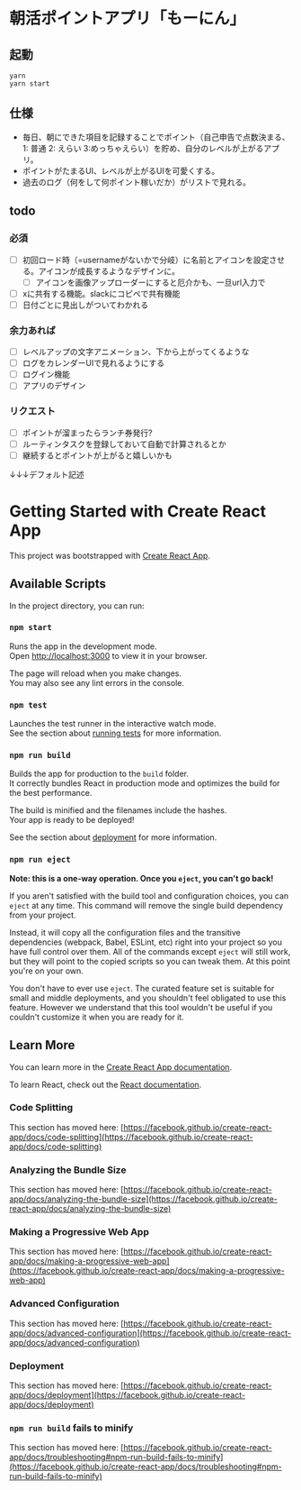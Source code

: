 # 朝活ポイントアプリ「もーにん」
## 起動
```
yarn
yarn start
```

## 仕様
- 毎日、朝にできた項目を記録することでポイント（自己申告で点数決まる、1: 普通 2: えらい 3:めっちゃえらい）を貯め、自分のレベルが上がるアプリ。
- ポイントがたまるUI、レベルが上がるUIを可愛くする。
- 過去のログ（何をして何ポイント稼いだか）がリストで見れる。

## todo
### 必須
- [ ] 初回ロード時（=usernameがないかで分岐）に名前とアイコンを設定させる。アイコンが成長するようなデザインに。
  - [ ] アイコンを画像アップローダーにすると厄介かも、一旦url入力で
- [ ] xに共有する機能。slackにコピペで共有機能
- [ ] 日付ごとに見出しがついてわかれる
### 余力あれば
- [ ] レベルアップの文字アニメーション、下から上がってくるような
- [ ] ログをカレンダーUIで見れるようにする
- [ ] ログイン機能
- [ ] アプリのデザイン
### リクエスト
- [ ] ポイントが溜まったらランチ券発行?
- [ ] ルーティンタスクを登録しておいて自動で計算されるとか
- [ ] 継続するとポイントが上がると嬉しいかも

↓↓↓デフォルト記述
# Getting Started with Create React App

This project was bootstrapped with [Create React App](https://github.com/facebook/create-react-app).

## Available Scripts

In the project directory, you can run:

### `npm start`

Runs the app in the development mode.\
Open [http://localhost:3000](http://localhost:3000) to view it in your browser.

The page will reload when you make changes.\
You may also see any lint errors in the console.

### `npm test`

Launches the test runner in the interactive watch mode.\
See the section about [running tests](https://facebook.github.io/create-react-app/docs/running-tests) for more information.

### `npm run build`

Builds the app for production to the `build` folder.\
It correctly bundles React in production mode and optimizes the build for the best performance.

The build is minified and the filenames include the hashes.\
Your app is ready to be deployed!

See the section about [deployment](https://facebook.github.io/create-react-app/docs/deployment) for more information.

### `npm run eject`

**Note: this is a one-way operation. Once you `eject`, you can't go back!**

If you aren't satisfied with the build tool and configuration choices, you can `eject` at any time. This command will remove the single build dependency from your project.

Instead, it will copy all the configuration files and the transitive dependencies (webpack, Babel, ESLint, etc) right into your project so you have full control over them. All of the commands except `eject` will still work, but they will point to the copied scripts so you can tweak them. At this point you're on your own.

You don't have to ever use `eject`. The curated feature set is suitable for small and middle deployments, and you shouldn't feel obligated to use this feature. However we understand that this tool wouldn't be useful if you couldn't customize it when you are ready for it.

## Learn More

You can learn more in the [Create React App documentation](https://facebook.github.io/create-react-app/docs/getting-started).

To learn React, check out the [React documentation](https://reactjs.org/).

### Code Splitting

This section has moved here: [https://facebook.github.io/create-react-app/docs/code-splitting](https://facebook.github.io/create-react-app/docs/code-splitting)

### Analyzing the Bundle Size

This section has moved here: [https://facebook.github.io/create-react-app/docs/analyzing-the-bundle-size](https://facebook.github.io/create-react-app/docs/analyzing-the-bundle-size)

### Making a Progressive Web App

This section has moved here: [https://facebook.github.io/create-react-app/docs/making-a-progressive-web-app](https://facebook.github.io/create-react-app/docs/making-a-progressive-web-app)

### Advanced Configuration

This section has moved here: [https://facebook.github.io/create-react-app/docs/advanced-configuration](https://facebook.github.io/create-react-app/docs/advanced-configuration)

### Deployment

This section has moved here: [https://facebook.github.io/create-react-app/docs/deployment](https://facebook.github.io/create-react-app/docs/deployment)

### `npm run build` fails to minify

This section has moved here: [https://facebook.github.io/create-react-app/docs/troubleshooting#npm-run-build-fails-to-minify](https://facebook.github.io/create-react-app/docs/troubleshooting#npm-run-build-fails-to-minify)
